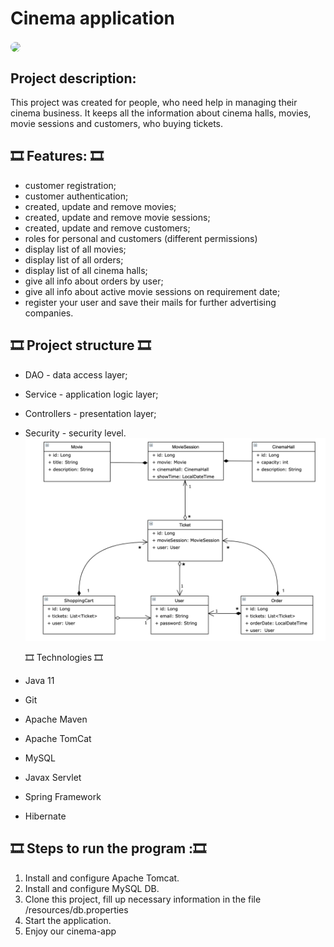 # Cinema application 
<img src="C:\projects\cinema-app\istockphoto-911590226-612x612.jpg" style="border-radius:8px;" align="center" width=px>


## Project description:

This project was created for people, who need help in managing their cinema business.
 It keeps all the information about cinema halls, movies, movie sessions and customers, who buying tickets.

## 🎞️ Features: 🎞️
- customer registration;
- customer authentication;
- created, update and remove movies;
- created, update and remove movie sessions;
- created, update and remove customers;
- roles for personal and customers (different permissions)
- display list of all movies;
- display list of all orders;
- display list of all cinema halls;
- give all info about orders by user;
- give all info about active movie sessions on requirement date;
- register your user and save their mails for further advertising companies.

## 🎞️ Project structure 🎞️
- DAO - data access layer;
- Service - application logic layer;
- Controllers - presentation layer;
- Security - security level.
  ![image](cinema.png)

  🎞️ Technologies 🎞️
- Java 11
- Git
- Apache Maven
- Apache TomCat
- MySQL
- Javax Servlet
- Spring Framework
- Hibernate

## 🎞️ Steps to run the program :🎞️

1. Install and configure Apache Tomcat.
2. Install and configure MySQL DB.
3. Clone this project,
 fill up necessary information in the file /resources/db.properties
4. Start the application.
5. Enjoy our cinema-app

